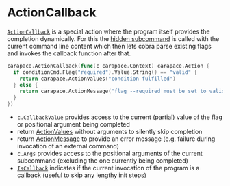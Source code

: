 # ActionCallback
[`ActionCallback`](https://pkg.go.dev/github.com/rsteube/carapace#ActionCallback) is a special action where the program itself provides the completion dynamically. For this the [hidden subcommand](../gen/hiddenSubcommand.md) is called with the current command line content which then lets cobra parse existing flags and invokes the callback function after that.

```go
carapace.ActionCallback(func(c carapace.Context) carapace.Action {
  if conditionCmd.Flag("required").Value.String() == "valid" {
    return carapace.ActionValues("condition fulfilled")
  } else {
    return carapace.ActionMessage("flag --required must be set to valid: " + conditionCmd.Flag("required").Value.String())
  }
})
```

- `c.CallbackValue` provides access to the current (partial) value of the flag or positional argument being completed
- return [ActionValues](./actionValues.md) without arguments to silently skip completion
- return [ActionMessage](./actionMessage.md) to provide an error message (e.g. failure during invocation of an external command)
- `c.Args` provides access to the positional arguments of the current subcommand (excluding the one currently being completed)
- [`IsCallback`](https://pkg.go.dev/github.com/rsteube/carapace#IsCallback) indicates if the current invocation of the program is a callback (useful to skip any lengthy init steps)
